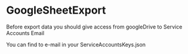 # GoogleSheetExport


Before export data you should give access from googleDrive to Service Accounts Email


You can find to e-mail in your ServiceAccountsKeys.json
